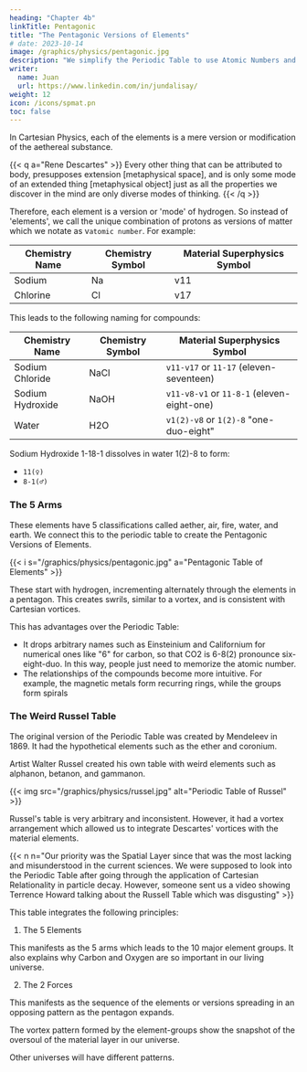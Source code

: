 ```yaml
---
heading: "Chapter 4b"
linkTitle: Pentagonic
title: "The Pentagonic Versions of Elements"
# date: 2023-10-14
image: /graphics/physics/pentagonic.jpg
description: "We simplify the Periodic Table to use Atomic Numbers and 5 Elements Pentagon"
writer:
  name: Juan
  url: https://www.linkedin.com/in/jundalisay/
weight: 12
icon: /icons/spmat.pn
toc: false
---
```



In Cartesian Physics, each of the elements is a mere version or modification of the aethereal substance. 


{{< q a="Rene Descartes" >}}
Every other thing that can be attributed to body, presupposes extension [metaphysical space], and is only some mode of an extended thing [metaphysical object] just as all the properties we discover in the mind are only diverse modes of thinking.
{{< /q >}}

Therefore, each element is a version or 'mode' of hydrogen. So instead of 'elements', we call the unique combination of protons as versions of matter which we notate as v`atomic number`. For example:

Chemistry Name | Chemistry Symbol | Material Superphysics Symbol
--- | --- | ---
Sodium | Na | v11
Chlorine | Cl | v17

This leads to the following naming for compounds:

Chemistry Name | Chemistry Symbol | Material Superphysics Symbol
--- | --- | ---
Sodium Chloride | NaCl | `v11-v17` or `11-17` (eleven-seventeen)
Sodium Hydroxide | NaOH | `v11-v8-v1` or `11-8-1` (eleven-eight-one) 
Water | H2O | `v1(2)-v8` or `1(2)-8` "one-duo-eight" 


Sodium Hydroxide 1-18-1 dissolves in water 1(2)-8 to form:
- `11(♀)` 
- `8-1(♂)`


### The 5 Arms

These elements have 5 classifications called aether, air, fire, water, and earth. We connect this to the periodic table to create the Pentagonic Versions of Elements. 

{{< i s="/graphics/physics/pentagonic.jpg" a="Pentagonic Table of Elements" >}}


These start with hydrogen, incrementing alternately through the elements in a pentagon. This creates swrils, similar to a vortex, and is consistent with Cartesian vortices. 

This has advantages over the Periodic Table:

- It drops arbitrary names such as Einsteinium and Californium for numerical ones like "6" for carbon, so that CO2 is 6-8(2) pronounce six-eight-duo. In this way, people just need to memorize the atomic number. 
- The relationships of the compounds become more intuitive. For example, the magnetic metals form recurring rings, while the groups form spirals  



### The Weird Russel Table

The original version of the Periodic Table was created by Mendeleev in 1869. It had the hypothetical elements such as the ether and coronium. 

Artist Walter Russel created his own table with weird elements such as alphanon, betanon, and gammanon. 

{{< img src="/graphics/physics/russel.jpg" alt="Periodic Table of Russel" >}}


Russel's table is very arbitrary and inconsistent. However, it  had a vortex arrangement which allowed us to integrate Descartes' vortices with the material elements. 


{{< n n="Our priority was the Spatial Layer since that was the most lacking and misunderstood in the current sciences. We were supposed to look into the Periodic Table after going through the application of Cartesian Relationality in particle decay. However, someone sent us a video showing Terrence Howard talking about the Russell Table which was disgusting" >}}

<!-- We propose a Modified Periodic Tables of Elements that replaces the names of elements with their atomic numbers.

This is because Material Superphysics will open up new ways to create elements, leading to more elements. 

This will make the old system very inconvenient. -->


This table integrates the following principles:

1. The 5 Elements

This manifests as the 5 arms which leads to the 10 major element groups. It also explains why Carbon and Oxygen are so important in our living universe. 


2. The 2 Forces

This manifests as the sequence of the elements or versions spreading in an opposing pattern as the pentagon expands.

<!-- This has the following advantages:
- People don't need to memorize "Sodium", "Hydroxide", etc. Instead they just need to know the atomic numbers
- The relationships of the compounds become more intuitive. For example, the magentic metals form recurring rings, while the groups form spirals -->

The vortex pattern formed by the element-groups show the snapshot of the oversoul of the material layer in our universe. 

Other universes will have different patterns. 


<!-- In the future, we will add the following -->
